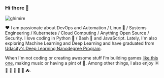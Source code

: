 ### Hi there 👋

![ghimire](http://gravatar.com/avatar/4285dd5d4fcbd1899974807e228209d8?s=150 "Tux Rocks")

:heart: I am passionate about DevOps and Automation / Linux :penguin: / Systems Engineering / Kubernetes / Cloud Computing / Anything Open Source / Security. I love coding in Python :snake: / Bash :shell: and JavaScript. Lately, I'm also exploring Machine Learning and Deep Learning and have graduated from [Udacity's Deep Learning Nanodegree Program](https://www.udacity.com/course/deep-learning-nanodegree--nd101). 

When I'm not coding or creating awesome stuff I'm building games [like this one](https://ghimire.github.io/games/little/), making music or having a pint of :beer:. Among other things, I also enjoy :sunny: :evergreen_tree: :mount_fuji: :ocean: :running: :palm_tree: :tent:.
